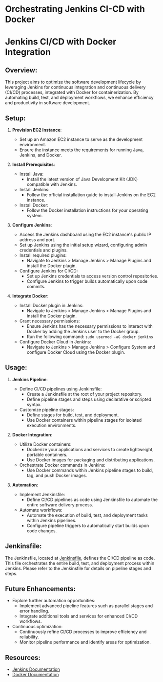 # Orchestrating Jenkins CI-CD with Docker

# Jenkins CI/CD with Docker Integration

## Overview:
This project aims to optimize the software development lifecycle by leveraging Jenkins for continuous integration and continuous delivery (CI/CD) processes, integrated with Docker for containerization. By automating build, test, and deployment workflows, we enhance efficiency and productivity in software development.

## Setup:
1. **Provision EC2 Instance**: 
   - Set up an Amazon EC2 instance to serve as the development environment.
   - Ensure the instance meets the requirements for running Java, Jenkins, and Docker.

2. **Install Prerequisites**:
   - Install Java: 
     - Install the latest version of Java Development Kit (JDK) compatible with Jenkins.
   - Install Jenkins: 
     - Follow the official installation guide to install Jenkins on the EC2 instance.
   - Install Docker:
     - Follow the Docker installation instructions for your operating system.

3. **Configure Jenkins**:
   - Access the Jenkins dashboard using the EC2 instance's public IP address and port.
   - Set up Jenkins using the initial setup wizard, configuring admin credentials and plugins.
   - Install required plugins:
     - Navigate to Jenkins > Manage Jenkins > Manage Plugins and install the Docker plugin.
   - Configure Jenkins for CI/CD:
     - Set up Jenkins credentials to access version control repositories.
     - Configure Jenkins to trigger builds automatically upon code commits.

4. **Integrate Docker**:
   - Install Docker plugin in Jenkins:
     - Navigate to Jenkins > Manage Jenkins > Manage Plugins and install the Docker plugin.
   - Grant necessary permissions:
     - Ensure Jenkins has the necessary permissions to interact with Docker by adding the Jenkins user to the Docker group.
     - Run the following command: `sudo usermod -aG docker jenkins`
   - Configure Docker Cloud in Jenkins:
     - Navigate to Jenkins > Manage Jenkins > Configure System and configure Docker Cloud using the Docker plugin.

## Usage:
1. **Jenkins Pipeline**:
   - Define CI/CD pipelines using Jenkinsfile:
     - Create a Jenkinsfile at the root of your project repository.
     - Define pipeline stages and steps using declarative or scripted syntax.
   - Customize pipeline stages:
     - Define stages for build, test, and deployment.
     - Use Docker containers within pipeline stages for isolated execution environments.

2. **Docker Integration**:
   - Utilize Docker containers:
     - Dockerize your applications and services to create lightweight, portable containers.
     - Use Docker images for packaging and distributing applications.
   - Orchestrate Docker commands in Jenkins:
     - Use Docker commands within Jenkins pipeline stages to build, tag, and push Docker images.

3. **Automation**:
   - Implement Jenkinsfile:
     - Define CI/CD pipelines as code using Jenkinsfile to automate the entire software delivery process.
   - Automate workflows:
     - Automate the execution of build, test, and deployment tasks within Jenkins pipelines.
     - Configure pipeline triggers to automatically start builds upon code changes.

## Jenkinsfile:
The Jenkinsfile, located at [Jenkinsfile](Jenkinsfile/pipeline{.groovy}), defines the CI/CD pipeline as code. This file orchestrates the entire build, test, and deployment process within Jenkins. Please refer to the Jenkinsfile for details on pipeline stages and steps.

## Future Enhancements:
- Explore further automation opportunities:
  - Implement advanced pipeline features such as parallel stages and error handling.
  - Integrate additional tools and services for enhanced CI/CD workflows.
- Continuous optimization:
  - Continuously refine CI/CD processes to improve efficiency and reliability.
  - Monitor pipeline performance and identify areas for optimization.

## Resources:
- [Jenkins Documentation](https://www.jenkins.io/doc/)
- [Docker Documentation](https://docs.docker.com/)
